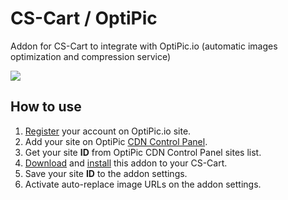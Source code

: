 # CS-Cart / OptiPic
Addon for CS-Cart to integrate with OptiPic.io (automatic images optimization and compression service)

[<img src="https://optipic.io/images/download-button-w200.png"/>](https://github.com/optipic-io/optipic-cs-cart/releases/download/1.15.0/optipic-cs-cart-1.15.0.zip)

## How to use
1. [Register](https://optipic.io/ru/register/?cdn) your account on OptiPic.io site.
1. Add your site on OptiPic [CDN Control Panel](https://optipic.io/ru/cdn/cp/).
1. Get your site **ID** from OptiPic CDN Control Panel sites list.
1. [Download](https://github.com/optipic-io/optipic-cs-cart/releases/download/1.15.0/optipic-cs-cart-1.15.0.zip) and [install](https://docs.cs-cart.com/latest/user_guide/addons/1manage_addons.html) this addon to your CS-Cart.
1. Save your site **ID** to the addon settings.
1. Activate auto-replace image URLs on the addon settings.
